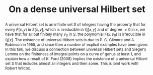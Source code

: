 ---
agnt_event: true
event_name: Algebra, Geometry, and Number Theory Seminar 
event_organization: University of South Carolina 
event_url: https://www.scagnt.org/seminar/2021/
event_date: 2021-02-19
time: 3:30-4:30pm
speaker: 
  first: Michael
  middle: 
  last: Filaseta
speaker_url: https://people.math.sc.edu/filaseta/
speaker_affiliation: University of South Carolina
speaker_affiliation_abbr: UofSC 
title: On a dense universal Hilbert set
abstract: A universal Hilbert set is an infinite set $S$ of integers having the property that for every $F(x,y)$ in $\mathbb{Z}[x,y]$, which is irreducible in $\mathbb{Q}[x,y]$ and of degree $\geq 0$ in $x$, we have that for all but finitely many $y_0$ in $S$, the polynomial $F(x,y_0)$ is irreducible in $\mathbb{Q}[x]$.  The existence of universal Hilbert sets is due to P. C. Gilmore and A. Robinson in 1955, and since then a number of explicit examples have been given.  In this talk, we discuss a connection between universal Hilbert sets and Siegel's Lemma on the finiteness of integral points on a curve of genus at least 1, and explain how a result of K. Ford (2008) implies the existence of a universal Hilbert set S that includes almost all integers and then some.  This is joint work with Robert Wilcox.
vid_conf_url: https://us02web.zoom.us/j/89152240695?pwd=SytlL1RpUlQ4T1JUck92d0FPV1d0QT09
vid_conf_pw: 379495
recording_url: ""
draft: false # needs to be set false to have the information published on the seminar page
categories:
- Seminar 
tags:
- Research # research, learning, ... 
---
